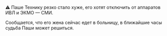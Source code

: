 ⚠️ Паше Технику резко стало хуже, его хотят отключить от аппаратов ИВЛ и ЭКМО — СМИ.

Сообщается, что его жена сейчас едет в больницу, в ближайшие часы судьба Паши может решиться.

